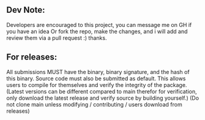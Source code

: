 ## Dev Note:

Developers are encouraged to this project, you can message me on GH if you have an idea 
Or fork the repo, make the changes, and i will add and review them via a pull request :)
thanks. 

## For releases:

All submissions MUST have the binary, binary signature, and the hash of this binary. 
Source code must also be submitted as default. 
This allows users to compile for themselves and verify the integrity of the package. 
(Latest versions can be different compared to main therefor for verification, only download the latest release and verify source by building yourself.) 
(Do not clone main unless modifying / contributing / users download from releases) 
